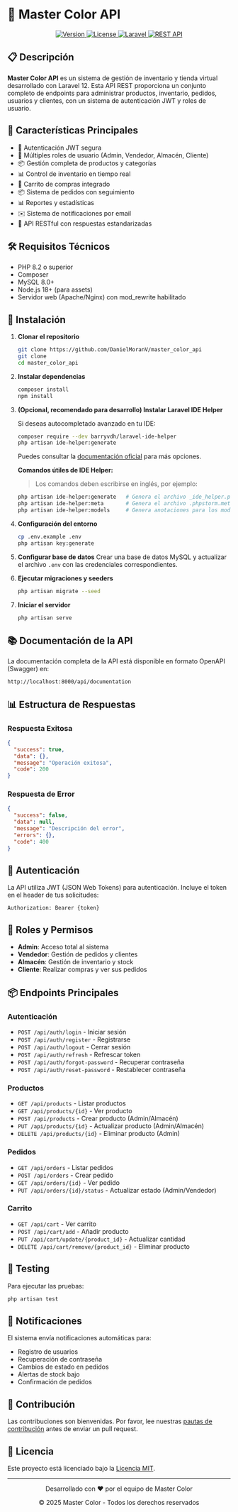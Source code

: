 # 🎨 Master Color API

<div align="center">
  <p>
    <a href="#">
      <img src="https://img.shields.io/badge/version-1.0.0-blue" alt="Version">
    </a>
    <a href="LICENSE">
      <img src="https://img.shields.io/badge/license-MIT-green" alt="License">
    </a>
    <a href="https://laravel.com">
      <img src="https://img.shields.io/badge/Laravel-12.x-FF2D20?logo=laravel" alt="Laravel">
    </a>
    <a href="#">
      <img src="https://img.shields.io/badge/API-REST-4CAF50" alt="REST API">
    </a>
  </p>
</div>

## 📋 Descripción

**Master Color API** es un sistema de gestión de inventario y tienda virtual desarrollado con Laravel 12. Esta API REST proporciona un conjunto completo de endpoints para administrar productos, inventario, pedidos, usuarios y clientes, con un sistema de autenticación JWT y roles de usuario.

## 🚀 Características Principales

- 🔐 Autenticación JWT segura
- 👥 Múltiples roles de usuario (Admin, Vendedor, Almacén, Cliente)
- 📦 Gestión completa de productos y categorías
- 📊 Control de inventario en tiempo real
- 🛒 Carrito de compras integrado
- 📦 Sistema de pedidos con seguimiento
- 📊 Reportes y estadísticas
- ✉️ Sistema de notificaciones por email
- 📱 API RESTful con respuestas estandarizadas

## 🛠️ Requisitos Técnicos

- PHP 8.2 o superior
- Composer
- MySQL 8.0+
- Node.js 18+ (para assets)
- Servidor web (Apache/Nginx) con mod_rewrite habilitado

## 🚀 Instalación

1. **Clonar el repositorio**
   ```bash
   git clone https://github.com/DanielMoranV/master_color_api
   git clone 
   cd master_color_api
   ```

2. **Instalar dependencias**
   ```bash
   composer install
   npm install
   ```

3. **(Opcional, recomendado para desarrollo) Instalar Laravel IDE Helper**
   
   Si deseas autocompletado avanzado en tu IDE:
   ```bash
   composer require --dev barryvdh/laravel-ide-helper
   php artisan ide-helper:generate
   ```
   Puedes consultar la [documentación oficial](https://github.com/barryvdh/laravel-ide-helper) para más opciones.

   **Comandos útiles de IDE Helper:**
   > Los comandos deben escribirse en inglés, por ejemplo:
   ```bash
   php artisan ide-helper:generate   # Genera el archivo _ide_helper.php
   php artisan ide-helper:meta       # Genera el archivo .phpstorm.meta.php
   php artisan ide-helper:models     # Genera anotaciones para los modelos (añade --nowrite para solo mostrar en consola)
   ```

3. **Configuración del entorno**
   ```bash
   cp .env.example .env
   php artisan key:generate
   ```

4. **Configurar base de datos**
   Crear una base de datos MySQL y actualizar el archivo `.env` con las credenciales correspondientes.

5. **Ejecutar migraciones y seeders**
   ```bash
   php artisan migrate --seed
   ```

6. **Iniciar el servidor**
   ```bash
   php artisan serve
   ```

## 📚 Documentación de la API

La documentación completa de la API está disponible en formato OpenAPI (Swagger) en:

```
http://localhost:8000/api/documentation
```

## 📊 Estructura de Respuestas

### Respuesta Exitosa
```json
{
  "success": true,
  "data": {},
  "message": "Operación exitosa",
  "code": 200
}
```

### Respuesta de Error
```json
{
  "success": false,
  "data": null,
  "message": "Descripción del error",
  "errors": {},
  "code": 400
}
```

## 🔐 Autenticación

La API utiliza JWT (JSON Web Tokens) para autenticación. Incluye el token en el header de tus solicitudes:

```
Authorization: Bearer {token}
```

## 👥 Roles y Permisos

- **Admin**: Acceso total al sistema
- **Vendedor**: Gestión de pedidos y clientes
- **Almacén**: Gestión de inventario y stock
- **Cliente**: Realizar compras y ver sus pedidos

## 📦 Endpoints Principales

### Autenticación
- `POST /api/auth/login` - Iniciar sesión
- `POST /api/auth/register` - Registrarse
- `POST /api/auth/logout` - Cerrar sesión
- `POST /api/auth/refresh` - Refrescar token
- `POST /api/auth/forgot-password` - Recuperar contraseña
- `POST /api/auth/reset-password` - Restablecer contraseña

### Productos
- `GET /api/products` - Listar productos
- `GET /api/products/{id}` - Ver producto
- `POST /api/products` - Crear producto (Admin/Almacén)
- `PUT /api/products/{id}` - Actualizar producto (Admin/Almacén)
- `DELETE /api/products/{id}` - Eliminar producto (Admin)

### Pedidos
- `GET /api/orders` - Listar pedidos
- `POST /api/orders` - Crear pedido
- `GET /api/orders/{id}` - Ver pedido
- `PUT /api/orders/{id}/status` - Actualizar estado (Admin/Vendedor)

### Carrito
- `GET /api/cart` - Ver carrito
- `POST /api/cart/add` - Añadir producto
- `PUT /api/cart/update/{product_id}` - Actualizar cantidad
- `DELETE /api/cart/remove/{product_id}` - Eliminar producto

## 🧪 Testing

Para ejecutar las pruebas:

```bash
php artisan test
```

## 📧 Notificaciones

El sistema envía notificaciones automáticas para:
- Registro de usuarios
- Recuperación de contraseña
- Cambios de estado en pedidos
- Alertas de stock bajo
- Confirmación de pedidos

## 🤝 Contribución

Las contribuciones son bienvenidas. Por favor, lee nuestras [pautas de contribución](CONTRIBUTING.md) antes de enviar un pull request.

## 📄 Licencia

Este proyecto está licenciado bajo la [Licencia MIT](LICENSE).

---

<div align="center">
  <p>Desarrollado con ❤️ por el equipo de Master Color</p>
  <p>© 2025 Master Color - Todos los derechos reservados</p>
</div>
